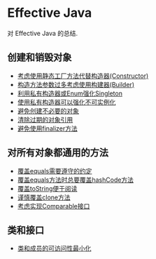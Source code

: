 Effective Java
======
对 Effective Java 的总结.

## 创建和销毁对象
- [考虑使用静态工厂方法代替构造器(Constructor)](创建和销毁对象.md#考虑使用静态工厂方法代替构造器Constructor)
- [构造方法参数过多考虑使用构建器(Builder)](创建和销毁对象.md#构造方法参数过多考虑使用构建器Builder)
- [利用私有构造器或Enum强化Singleton](创建和销毁对象.md#利用私有构造器或Enum强化Singleton)
- [使用私有构造器可以强化不可实例化](创建和销毁对象.md#使用私有构造器可以强化不可实例化)
- [避免创建不必要的对象](创建和销毁对象.md#避免创建不必要的对象)
- [清除过期的对象引用](创建和销毁对象.md#清除过期的对象引用)
- [避免使用finalizer方法](创建和销毁对象.md#避免使用finalizer方法)

## 对所有对象都通用的方法
- [覆盖equals需要遵守的约定](对所有对象都通用的方法.md#覆盖equals需要遵守的约定)
- [覆盖equals方法时总要覆盖hashCode方法](对所有对象都通用的方法.md#覆盖equals方法时总要覆盖hashCode方法)
- [覆盖toString便于阅读](对所有对象都通用的方法.md#覆盖toString便于阅读)
- [谨慎覆盖clone方法](对所有对象都通用的方法.md#谨慎覆盖clone方法)
- [考虑实现Comparable接口](对所有对象都通用的方法.md#考虑实现Comparable接口)

## 类和接口
- [类和成员的可访问性最小化](类和接口.md#类和成员的可访问性最小化)